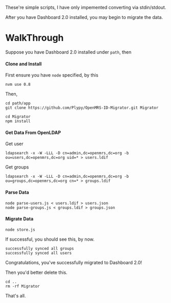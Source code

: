 These're simple scripts, I have only impemented converting via stdin/stdout.

After you have Dashboard 2.0 installed, you may begin to migrate the data.

# WalkThrough
Suppose you have Dashboard 2.0 installed under `path`, then

#### Clone and Install

First ensure you have `node` specified, by this

    nvm use 0.8

Then,

    cd path/app
    git clone https://github.com/Plypy/OpenMRS-ID-Migrator.git Migrator

    cd Migrator
    npm install


#### Get Data From OpenLDAP
Get user

    ldapsearch -x -W -LLL -D cn=admin,dc=openmrs,dc=org -b ou=users,dc=openmrs,dc=org uid=* > users.ldif

Get groups

    ldapsearch -x -W -LLL -D cn=admin,dc=openmrs,dc=org -b ou=groups,dc=openmrs,dc=org cn=* > groups.ldif

#### Parse Data

    node parse-users.js < users.ldif > users.json
    node parse-groups.js < groups.ldif > groups.json

#### Migrate Data

    node store.js

If successful, you should see this, by now.
~~~
successfully synced all groups
successfully synced all users
~~~

Congratulations, you've successfully migrated to Dashboard 2.0! 

Then you'd better delete this.

    cd ..
    rm -rf Migrator

That's all.
